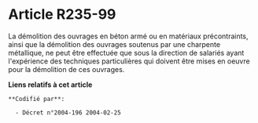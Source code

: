 # Article R235-99

La démolition des ouvrages en béton armé ou en matériaux précontraints, ainsi que la démolition des ouvrages soutenus par une
charpente métallique, ne peut être effectuée que sous la direction de salariés ayant l'expérience des techniques
particulières qui doivent être mises en oeuvre pour la démolition de ces ouvrages.

**Liens relatifs à cet article**

	**Codifié par**:

	  - Décret n°2004-196 2004-02-25
